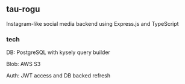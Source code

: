 ## tau-rogu

Instagram-like social media backend using Express.js and TypeScript

### tech

DB: PostgreSQL with kysely query builder

Blob: AWS S3

Auth: JWT access and DB backed refresh
